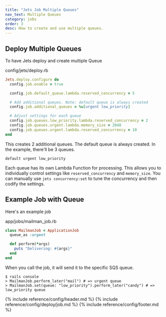 ```yaml
---
title: "Jets Job Multiple Queues"
nav_text: Multiple Queues
category: jobs
order: 3
desc: How to create and use multiple queues.
---
```


## Deploy Multiple Queues

To have Jets deploy and create multiple Queue

config/jets/deploy.rb

```ruby
Jets.deploy.configure do
  config.job.enable = true

  config.job.default_queue.lambda.reserved_concurrency = 5

  # Add additional queues. Note: default queue is always created
  config.job.additional_queues = %w[urgent low_priority]

  # Adjust settings for each queue
  config.job.queues.low_priority.lambda.reserved_concurrency = 2
  config.job.queues.urgent.lambda.memory_size = 2048
  config.job.queues.urgent.lambda.reserved_concurrency = 10
end
```

This creates 2 additional queues. The default queue is always created. In the example, there'll be 3 queues.

    default urgent low_priority

Each queue has its own Lambda Function for processing.  This allows you to individually control settings like `reserved_concurrency` and `memory_size`.  You can manually use `jets concurrency:set` to tune the concurrency and then codify the settings.

## Example Job with Queue

Here's an example job

app/jobs/mailman_job.rb

```ruby
class MailmanJob < ApplicationJob
  queue_as :urgent

  def perform(*args)
    puts "Delivering: #{args}"
  end
end
```

When you call the job, it will send it to the specific SQS queue.

    $ rails console
    > MailmanJob.perform_later("mail") # => urgent queue
    > MailmanJob.set(queue: "low_priority").perform_later("candy") # => low_priority queue

{% include reference/config/header.md %}
{% include reference/config/deploy/job.md %}
{% include reference/config/footer.md %}
